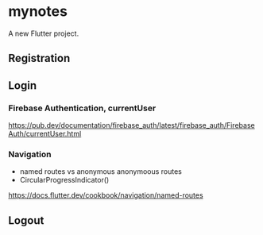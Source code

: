 # mynotes

A new Flutter project.

## Registration

## Login

### Firebase Authentication, currentUser

https://pub.dev/documentation/firebase_auth/latest/firebase_auth/FirebaseAuth/currentUser.html

### Navigation

- named routes vs anonymous anonymoous routes
- CircularProgressIndicator()

https://docs.flutter.dev/cookbook/navigation/named-routes

## Logout

